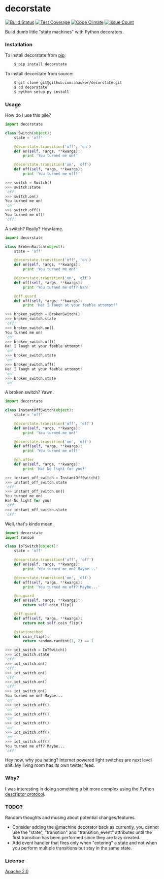 # decorstate

[![Build Status](https://travis-ci.org/ahawker/decorstate.svg?branch=master)](https://travis-ci.org/ahawker/decorstate)
[![Test Coverage](https://codeclimate.com/github/ahawker/decorstate/badges/coverage.svg)](https://codeclimate.com/github/ahawker/decorstate/coverage)
[![Code Climate](https://codeclimate.com/github/ahawker/decorstate/badges/gpa.svg)](https://codeclimate.com/github/ahawker/decorstate)
[![Issue Count](https://codeclimate.com/github/ahawker/decorstate/badges/issue_count.svg)](https://codeclimate.com/github/ahawker/decorstate)

Build dumb little "state machines" with Python decorators.

### Installation

To install decorstate from [pip](https://pypi.python.org/pypi/pip):
```bash
    $ pip install decorstate
```

To install decorstate from source:
```bash
    $ git clone git@github.com:ahawker/decorstate.git
    $ cd decorstate
    $ python setup.py install
```

### Usage

How do I use this pile?

```python
import decorstate

class Switch(object):
    state = 'off'

    @decorstate.transition('off', 'on')
    def on(self, *args, **kwargs):
        print 'You turned me on!'

    @decorstate.transition('on', 'off')
    def off(self, *args, **kwargs):
        print 'You turned me off!'

>>> switch = Switch()
>>> switch.state
'off'
>>> switch.on()
You turned me on!
'on'
>>> switch.off()
You turned me off!
'off'
```

A switch? Really? How lame.


```python
import decorstate

class BrokenSwitch(object):
    state = 'off'

    @decorstate.transition('off', 'on')
    def on(self, *args, **kwargs):
        print 'You turned me on!'

    @decorstate.transition('on', 'off')
    def off(self, *args, **kwargs):
        print 'You turned me off? Nah!'

    @off.guard
    def off(self, *args, **kwargs):
        print 'Ha! I laugh at your feeble attempt!'

>>> broken_switch = BrokenSwitch()
>>> broken_switch.state
'off'
>>> broken_switch.on()
You turned me on!
'on'
>>> broken_switch.off()
Ha! I laugh at your feeble attempt!
'on'
>>> broken_switch.state
'on'
>>> broken_switch.off()
Ha! I laugh at your feeble attempt!
'on'
>>> broken_switch.state
'on'
```

A broken switch? Yawn.


```python
import decorstate

class InstantOffSwitch(object):
    state = 'off'

    @decorstate.transition('off', 'off')
    def on(self, *args, **kwargs):
        print 'You turned me on!'

    @decorstate.transition('on', 'off')
    def off(self, *args, **kwargs):
        print 'You turned me off!'

    @on.after
    def on(self, *args, **kwargs):
        print 'Ha! No light for you!'

>>> instant_off_switch = InstantOffSwitch()
>>> instant_off_switch.state
'off'
>>> instant_off_switch.on()
You turned me on!
Ha! No light for you!
'off'
>>> instant_off_switch.state
'off'
```

Well, that's kinda mean.


```python
import decorstate
import random

class IoTSwitch(object):
    state = 'off'

    @decorstate.transition('off', 'off')
    def on(self, *args, **kwargs):
        print 'You turned me on? Maybe...'

    @decorstate.transition('on', 'off')
    def off(self, *args, **kwargs):
        print 'You turned me off? Maybe...'

    @on.guard
    def on(self, *args, **kwargs):
        return self.coin_flip()

    @off.guard
    def off(self, *args, **kwargs):
        return not self.coin_flip()

    @staticmethod
    def coin_flip():
        return random.randint(1, 2) == 1

>>> iot_switch = IoTSwitch()
>>> iot_switch.state
'off'
>>> iot_switch.on()
'off'
>>> iot_switch.on()
'off'
>>> iot_switch.on()
'off'
>>> iot_switch.on()
You turned me on? Maybe...
'on'
>>> iot_switch.off()
'on'
>>> iot_switch.off()
'on'
>>> iot_switch.off()
'on'
>>> iot_switch.off()
'on'
>>> iot_switch.off()
You turned me off? Maybe...
'off'
```

Hey now, why you hating? Internet powered light switches are next level shit. My living room has its own twitter feed.


### Why?

I was interesting in doing something a bit more complex using the Python [descriptor protocol](https://docs.python.org/2/howto/descriptor.html).

### TODO?

Random thoughts and musing about potential changes/features.

*  Consider adding the @machine decorator back as currently, you cannot use the "state", "transition" and "transition_event" attributes until the first transition has been performed since they are lazy created.
*  Add event handler that fires only when "entering" a state and not when you perform multiple transitions but stay in the same state.

### License

[Apache 2.0](LICENSE)
